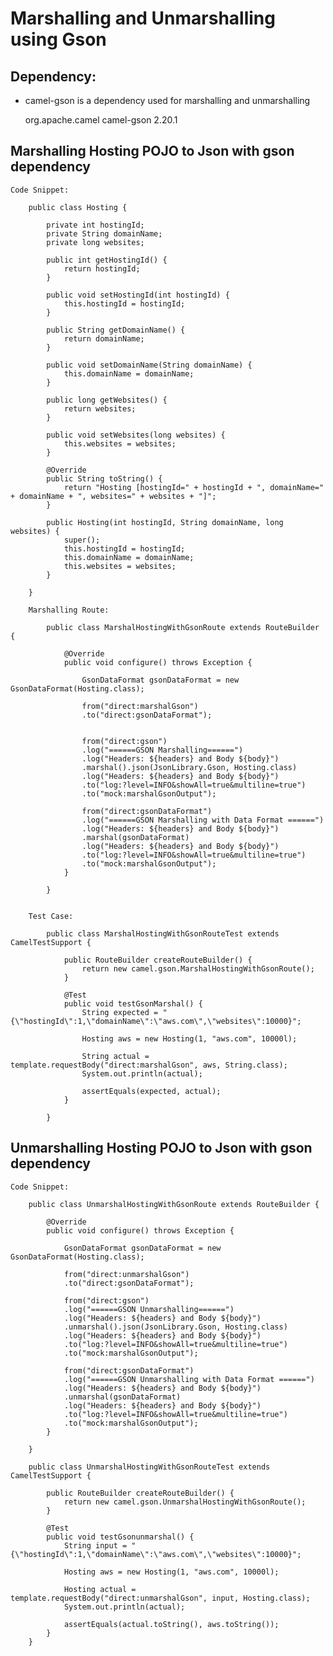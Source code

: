 # Marshalling and Unmarshalling using Gson


## Dependency:

-	camel-gson is a dependency used for marshalling and unmarshalling

	<!-- Camel Gson Dependency-->	
	 <dependency>
		<groupId>org.apache.camel</groupId>
		<artifactId>camel-gson</artifactId>
		<version>2.20.1</version>
    	</dependency>

## 	Marshalling Hosting POJO to Json with gson dependency


	Code Snippet:
	
		public class Hosting {

			private int hostingId;
			private String domainName;
			private long websites;

			public int getHostingId() {
				return hostingId;
			}

			public void setHostingId(int hostingId) {
				this.hostingId = hostingId;
			}

			public String getDomainName() {
				return domainName;
			}

			public void setDomainName(String domainName) {
				this.domainName = domainName;
			}

			public long getWebsites() {
				return websites;
			}

			public void setWebsites(long websites) {
				this.websites = websites;
			}

			@Override
			public String toString() {
				return "Hosting [hostingId=" + hostingId + ", domainName=" + domainName + ", websites=" + websites + "]";
			}

			public Hosting(int hostingId, String domainName, long websites) {
				super();
				this.hostingId = hostingId;
				this.domainName = domainName;
				this.websites = websites;
			}

		}
		
		Marshalling Route:
			
			public class MarshalHostingWithGsonRoute extends RouteBuilder {

				@Override
				public void configure() throws Exception {
					
					GsonDataFormat gsonDataFormat = new GsonDataFormat(Hosting.class);
					
					from("direct:marshalGson")
					.to("direct:gsonDataFormat");
					
					
					from("direct:gson")
					.log("======GSON Marshalling======")
					.log("Headers: ${headers} and Body ${body}")
					.marshal().json(JsonLibrary.Gson, Hosting.class)
					.log("Headers: ${headers} and Body ${body}")
					.to("log:?level=INFO&showAll=true&multiline=true")
					.to("mock:marshalGsonOutput");
					
					from("direct:gsonDataFormat")
					.log("======GSON Marshalling with Data Format ======")
					.log("Headers: ${headers} and Body ${body}")
					.marshal(gsonDataFormat)
					.log("Headers: ${headers} and Body ${body}")
					.to("log:?level=INFO&showAll=true&multiline=true")
					.to("mock:marshalGsonOutput");
				}

			}
			
			
		Test Case:

			public class MarshalHostingWithGsonRouteTest extends CamelTestSupport {

				public RouteBuilder createRouteBuilder() {
					return new camel.gson.MarshalHostingWithGsonRoute();
				}

				@Test
				public void testGsonMarshal() {
					String expected = "{\"hostingId\":1,\"domainName\":\"aws.com\",\"websites\":10000}";

					Hosting aws = new Hosting(1, "aws.com", 10000l);

					String actual = template.requestBody("direct:marshalGson", aws, String.class);
					System.out.println(actual);

					assertEquals(expected, actual);
				}

			}
## 	Unmarshalling Hosting POJO to Json with gson dependency


	Code Snippet:
	
		public class UnmarshalHostingWithGsonRoute extends RouteBuilder {

			@Override
			public void configure() throws Exception {
				
				GsonDataFormat gsonDataFormat = new GsonDataFormat(Hosting.class);
				
				from("direct:unmarshalGson")
				.to("direct:gsonDataFormat");
				
				from("direct:gson")
				.log("======GSON Unmarshalling======")
				.log("Headers: ${headers} and Body ${body}")
				.unmarshal().json(JsonLibrary.Gson, Hosting.class)
				.log("Headers: ${headers} and Body ${body}")
				.to("log:?level=INFO&showAll=true&multiline=true")
				.to("mock:marshalGsonOutput");
				
				from("direct:gsonDataFormat")
				.log("======GSON Unmarshalling with Data Format ======")
				.log("Headers: ${headers} and Body ${body}")
				.unmarshal(gsonDataFormat)
				.log("Headers: ${headers} and Body ${body}")
				.to("log:?level=INFO&showAll=true&multiline=true")
				.to("mock:marshalGsonOutput");
			}

		}
	
		public class UnmarshalHostingWithGsonRouteTest extends CamelTestSupport {

			public RouteBuilder createRouteBuilder() {
				return new camel.gson.UnmarshalHostingWithGsonRoute();
			}

			@Test
			public void testGsonunmarshal() {
				String input = "{\"hostingId\":1,\"domainName\":\"aws.com\",\"websites\":10000}";

				Hosting aws = new Hosting(1, "aws.com", 10000l);

				Hosting actual = template.requestBody("direct:unmarshalGson", input, Hosting.class);
				System.out.println(actual);

				assertEquals(actual.toString(), aws.toString());
			}
		}
